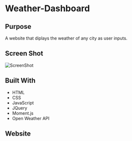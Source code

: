 # Weather-Dashboard

## Purpose
A website that diplays the weather of any city as user inputs.

## Screen Shot
![ScreenShot](./Develop/assets/images/Screenshot1.png?raw=true "Web-Page")

## Built With
* HTML
* CSS
* JavaScript
* JQuery
* Moment.js
* Open Weather API

## Website
